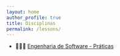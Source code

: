 ```yaml
---
layout: home
author_profile: true
title: Disciplinas
permalink: /lessons/
---
```


* 🧑🏻‍💻 [Engenharia de Software - Práticas](/lessons/softeng/)